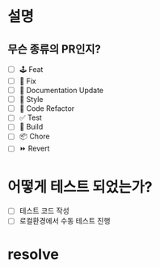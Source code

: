 # 설명

## 무슨 종류의 PR인지?

- [ ] 🕹️ Feat
- [ ] 📌 Fix
- [ ] 🔖 Documentation Update
- [ ] 🎨 Style
- [ ] 🔎 Code Refactor
- [ ] ✅ Test
- [ ] 🤖 Build
- [ ] 📦 Chore
- [ ] ⏩ Revert

# 어떻게 테스트 되었는가?

- [ ] 테스트 코드 작성
- [ ] 로컬환경에서 수동 테스트 진행

# resolve
